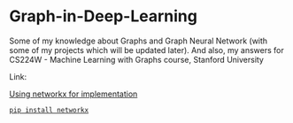 # Graph-in-Deep-Learning
 Some of my knowledge about Graphs and Graph Neural Network (with some of my projects which will be updated later).
 And also, my answers for CS224W - Machine Learning with Graphs course, Stanford University

 Link: <a href=http://web.stanford.edu/class/cs224w>

 Using networkx for implementation

 ```
 pip install networkx
```